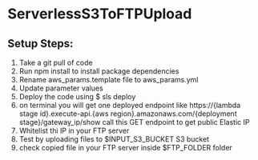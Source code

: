 # ServerlessS3ToFTPUpload

## Setup Steps:
1) Take a git pull of code
2) Run npm install to install package dependencies
3) Rename aws_params.template file to aws_params.yml
4) Update parameter values
5) Deploy the code using $ sls deploy
6) on terminal you will get one deployed endpoint like
	https://{lambda stage id}.execute-api.{aws region}.amazonaws.com/{deployment stage}/gateway_ip/show
	call this GET endpoint to get public Elastic IP
7) Whitelist thi IP in your FTP server
8) Test by uploading files to $INPUT_S3_BUCKET S3 bucket
9) check copied file in your FTP server inside $FTP_FOLDER folder 
